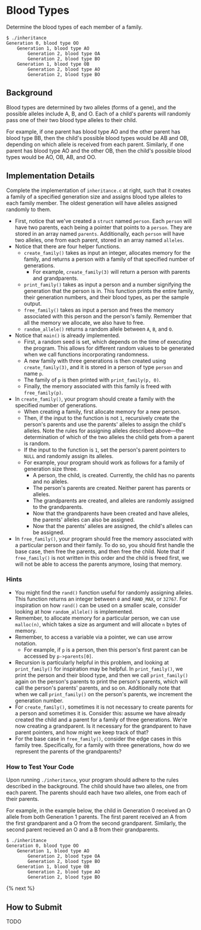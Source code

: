# Blood Types

Determine the blood types of each member of a family.

```
$ ./inheritance
Generation 0, blood type OO
    Generation 1, blood type AO
        Generation 2, blood type OA
        Generation 2, blood type BO
    Generation 1, blood type OB
        Generation 2, blood type AO
        Generation 2, blood type BO

```

## Background

Blood types are determined by two alleles (forms of a gene), and the possible alleles include A, B, and O. Each of a child's parents will randomly pass one of their two blood type alleles to their child.

For example, if one parent has blood type AO and the other parent has blood type BB, then the child's possible blood types would be AB and OB, depending on which allele is received from each parent. Similarly, if one parent has blood type AO and the other OB, then the child's possible blood types would be AO, OB, AB, and OO.

## Implementation Details

Complete the implementation of `inheritance.c` at right, such that it creates a family of a specified generation size and assigns blood type alleles to each family member. The oldest generation will have alleles assigned randomly to them.

* First, notice that we've created a `struct` named `person`. Each `person` will have two parents, each being a pointer that points to a `person`. They are stored in an array named `parents`. Additionally, each `person` will have two alleles, one from each parent, stored in an array named `alleles`.
* Notice that there are four helper functions.
  * `create_family()` takes as input an integer, allocates memory for the family, and returns a person with a family of that specified number of generations.
    * For example, `create_family(3)` will return a person with parents and grandparents.
  * `print_family()` takes as input a person and a number signifying the generation that the person is in. This function prints the entire family, their generation numbers, and their blood types, as per the sample output.
  * `free_family()` takes as input a person and frees the memory associated with this person and the person's family. Remember that all the memory we allocate, we also have to free.
  * `random_allele()` returns a random allele between `A`, `B`, and `O`.
* Notice that `main()` is already implemented.
  * First, a random seed is set, which depends on the time of executing the program. This allows for different random values to be generated when we call functions incorporating randomness.
  * A new family with three generations is then created using `create_family(3)`, and it is stored in a person of type `person` and name `p`.
  * The family of `p` is then printed with `print_family(p, 0)`.
  * Finally, the memory associated with this family is freed with `free_family(p)`.
* In `create_family()`, your program should create a family with the specified number of generations.
  * When creating a family, first allocate memory for a new person.
  * Then, if the input to the function is not `1`, recursively create the person's parents and use the parents' alleles to assign the child's alleles. Note the rules for assigning alleles described above—the determination of which of the two alleles the child gets from a parent is random.
  * If the input to the function is `1`, set the person's parent pointers to `NULL` and randomly assign its alleles.
  * For example, your program should work as follows for a family of generation size three.
    * A person, the child, is created. Currently, the child has no parents and no alleles.
    * The person's parents are created. Neither parent has parents or alleles.
    * The grandparents are created, and alleles are randomly assigned to the grandparents.
    * Now that the grandparents have been created and have alleles, the parents' alleles can also be assigned.
    * Now that the parents' alleles are assigned, the child's alleles can be assigned.
* In `free_family()`, your program should free the memory associated with a particular person and their family. To do so, you should first handle the base case, then free the parents, and then free the child. Note that if `free_family()` is not written in this order and the child is freed first, we will not be able to access the parents anymore, losing that memory.

### Hints

* You might find the `rand()` function useful for randomly assigning alleles. This function returns an integer between `0` and `RAND_MAX`, or `32767`. For inspiration on how `rand()` can be used on a smaller scale, consider looking at how `random_allele()` is implemented.
* Remember, to allocate memory for a particular person, we can use `malloc(n)`, which takes a size as argument and will allocate `n` bytes of memory.
* Remember, to access a variable via a pointer, we can use arrow notation.
  * For example, if `p` is a person, then this person's first parent can be accessed by `p->parents[0]`.
* Recursion is particularly helpful in this problem, and looking at `print_family()` for inspiration may be helpful. In `print_family()`, we print the person and their blood type, and then we call `print_family()` again on the person's parents to print the person's parents, which will call the person's parents' parents, and so on. Additionally note that when we call `print_family()` on the person's parents, we increment the generation number.
* For `create_family()`, sometimes it is not necessary to create parents for a person and sometimes it is. Consider this: assume we have already created the child and a parent for a family of three generations. We're now creating a grandparent. Is it necessary for the grandparent to have parent pointers, and how might we keep track of that?
* For the base case in `free_family()`, consider the edge cases in this family tree. Specifically, for a family with three generations, how do we represent the parents of the grandparents?


### How to Test Your Code

Upon running `./inheritance`, your program should adhere to the rules described in the background. The child should have two alleles, one from each parent. The parents should each have two alleles, one from each of their parents.

For example, in the example below, the child in Generation 0 received an O allele from both Generation 1 parents. The first parent received an A from the first grandparent and a O from the second grandparent. Similarly, the second parent recieved an O and a B from their grandparents.

```
$ ./inheritance
Generation 0, blood type OO
    Generation 1, blood type AO
        Generation 2, blood type OA
        Generation 2, blood type BO
    Generation 1, blood type OB
        Generation 2, blood type AO
        Generation 2, blood type BO

```



{% next %}

## How to Submit

TODO
